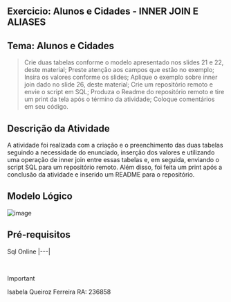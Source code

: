 ## Exercicio: Alunos e Cidades - INNER JOIN E ALIASES

## Tema: Alunos e Cidades

> Crie duas tabelas conforme o modelo apresentado nos slides 21 e 22, deste material;
> Preste atenção aos campos que estão no exemplo;
> Insira os valores conforme os slides;
> Aplique o exemplo sobre inner join dado no slide 26, deste material;
> Crie um repositório remoto e envie o script em SQL;
> Produza o Readme do repositório remoto e tire um print da tela após o término da atividade;
> Coloque comentários em seu código.


## Descrição da Atividade
A atividade foi realizada  com a criação e o preenchimento das duas tabelas seguindo a necessidade do enunciado, inserção dos valores e utilizando uma operação de inner join entre essas tabelas e, em seguida, enviando o script SQL para um repositório remoto. Além disso, foi feita  um print após a conclusão da atividade e inserido um README para o repositório.

## Modelo Lógico
![image](https://github.com/IsabelaQu/InnerJoin-and-Aliases/assets/124175141/085250be-94a8-48ce-93a5-42fcfe8e23eb)


## Pré-requisitos
Sql Online 
|---|

<br/>

> [!IMPORTANT]
> Isabela Queiroz Ferreira RA: 236858
